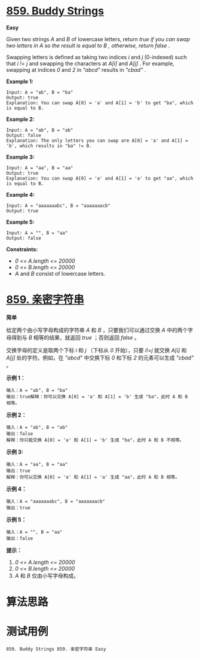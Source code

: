 # [859. Buddy Strings][enTitle]

**Easy**

Given two strings  *A*  and  *B*  of lowercase letters, return  *true*  *if you can swap two letters in*  *A*  *so the result is equal to*  *B*  *, otherwise, return*  *false*  *.* 

Swapping letters is defined as taking two indices  *i*  and  *j*  (0-indexed) such that  *i != j*  and swapping the characters at  *A[i]*  and  *A[j]* . For example, swapping at indices  *0*  and  *2*  in  *"abcd"*  results in  *"cbad"* .



**Example 1:** 

```
Input: A = "ab", B = "ba"
Output: true
Explanation: You can swap A[0] = 'a' and A[1] = 'b' to get "ba", which is equal to B.

```

**Example 2:** 

```
Input: A = "ab", B = "ab"
Output: false
Explanation: The only letters you can swap are A[0] = 'a' and A[1] = 'b', which results in "ba" != B.

```

**Example 3:** 

```
Input: A = "aa", B = "aa"
Output: true
Explanation: You can swap A[0] = 'a' and A[1] = 'a' to get "aa", which is equal to B.

```

**Example 4:** 

```
Input: A = "aaaaaaabc", B = "aaaaaaacb"
Output: true

```

**Example 5:** 

```
Input: A = "", B = "aa"
Output: false

```



**Constraints:** 

-  *0 <= A.length <= 20000*  
-  *0 <= B.length <= 20000*  
-  *A*  and  *B*  consist of lowercase letters.


# [859. 亲密字符串][cnTitle]

**简单**

给定两个由小写字母构成的字符串  *A*  和  *B*  ，只要我们可以通过交换  *A*  中的两个字母得到与  *B*  相等的结果，就返回  *true*  ；否则返回  *false*  。

交换字母的定义是取两个下标  *i*  和  *j*  （下标从  *0*  开始），只要  *i!=j*  就交换  *A[i]*  和  *A[j]*  处的字符。例如，在  *"abcd"*  中交换下标  *0*  和下标  *2*  的元素可以生成  *"cbad"*  。



**示例 1：** 

```
输入：A = "ab", B = "ba"
输出：true解释：你可以交换 A[0] = 'a' 和 A[1] = 'b' 生成 "ba"，此时 A 和 B 相等。
```

**示例 2：** 

```
输入：A = "ab", B = "ab"
输出：false
解释：你只能交换 A[0] = 'a' 和 A[1] = 'b' 生成 "ba"，此时 A 和 B 不相等。

```

**示例 3:** 

```
输入：A = "aa", B = "aa"
输出：true
解释：你可以交换 A[0] = 'a' 和 A[1] = 'a' 生成 "aa"，此时 A 和 B 相等。
```

**示例 4：** 

```
输入：A = "aaaaaaabc", B = "aaaaaaacb"
输出：true

```

**示例 5：** 

```
输入：A = "", B = "aa"
输出：false

```



**提示：** 

1.  *0 <= A.length <= 20000*  
2.  *0 <= B.length <= 20000*  
3.  *A*  和  *B*  仅由小写字母构成。




# 算法思路

# 测试用例
```
859. Buddy Strings 859. 亲密字符串 Easy
```

[enTitle]: https://leetcode.com/problems/buddy-strings/
[cnTitle]: https://leetcode-cn.com/problems/buddy-strings/
